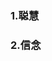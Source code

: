 

### 1.聪慧

<VideoPlayer src="/assets/video/luoxiang/smart.mp4" />

### 2.信念

<VideoPlayer src="/assets/video/luoxiang/faith.mp4" />
